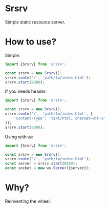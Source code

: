 # Srsrv

Simple static resource server.

# How to use?

Simple:

```typescript
import {Srsrv} from 'srsrv';

const srsrv = new Srsrv();
srsrv.route('/', 'path/to/index.html');
srsrv.start(8080);
```

If you needs header:

```typescript
import {Srsrv} from 'srsrv';

const srsrv = new Srsrv();
srsrv.route('/', 'path/to/index.html', {
    'Content-Type': 'text/html; charset=UTF-8'
});
srsrv.start(8080);
```

Using with `ws`:

```typescript
import {Srsrv} from 'srsrv';

const srsrv = new Srsrv();
srsrv.route('/', 'path/to/index.html');
const server = srsrv.start(8080);
const socket = new ws.Server({server});
```

# Why?

Reinventing the wheel.

